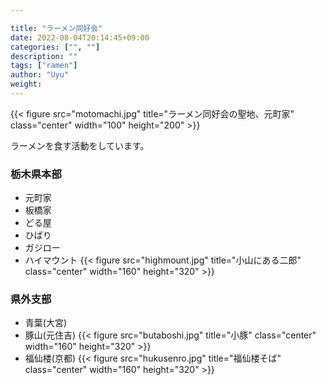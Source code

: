 ```yaml
---

title: "ラーメン同好会"
date: 2022-08-04T20:14:45+09:00
categories: ["", ""]
description: ""
tags: ["ramen"]
author: "Uyu"
weight: 
---
```


{{< figure src="motomachi.jpg" title="ラーメン同好会の聖地、元町家" class="center" width="100" height="200" >}}

<!--more-->

ラーメンを食す活動をしています。

<h3>栃木県本部</h3>

- 元町家
- 板橋家
- どる屋
- ひばり
- ガジロー
- ハイマウント
{{< figure src="highmount.jpg" title="小山にある二郎" class="center" width="160" height="320" >}}


<h3>県外支部</h3>

- 青葉(大宮)
- 豚山(元住吉)
{{< figure src="butaboshi.jpg" title="小豚" class="center" width="160" height="320" >}}
- 福仙楼(京都)
{{< figure src="hukusenro.jpg" title="福仙楼そば" class="center" width="160" height="320" >}}


